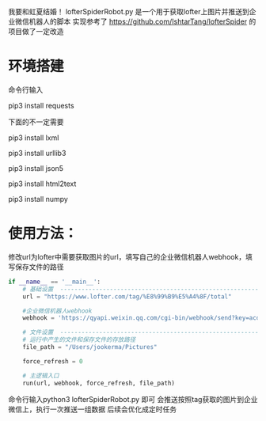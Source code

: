 我要和虹夏结婚！
lofterSpiderRobot.py 是一个用于获取lofter上图片并推送到企业微信机器人的脚本
实现参考了 https://github.com/IshtarTang/lofterSpider 的项目做了一定改造

# 环境搭建
命令行输入

pip3 install requests

下面的不一定需要

pip3 install lxml

pip3 install urllib3

pip3 install json5

pip3 install html2text

pip3 install numpy

# 使用方法：
修改url为lofter中需要获取图片的url，填写自己的企业微信机器人webhook，填写保存文件的路径

```python
if __name__ == '__main__':
    # 基础设置  -------------------------------------------------------- # 爬这个url下的图片推送到企业微信，后续做回调改url即可
    url = "https://www.lofter.com/tag/%E8%99%B9%E5%A4%8F/total"

    #企业微信机器人webhook
    webhook = 'https://qyapi.weixin.qq.com/cgi-bin/webhook/send?key=acda49fc-e178-4157-a3c3-5ef279bb3a71'

    # 文件设置  -------------------------------------------------------- #
    # 运行中产生的文件和保存文件的存放路径
    file_path = "/Users/jookerma/Pictures"

    force_refresh = 0

    # 主逻辑入口
    run(url, webhook, force_refresh, file_path)
```

命令行输入python3 lofterSpiderRobot.py 即可
会推送按照tag获取的图片到企业微信上，执行一次推送一组数据
后续会优化成定时任务
